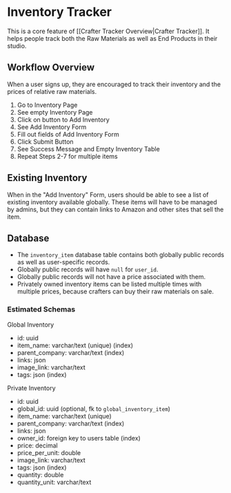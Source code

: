 # Inventory Tracker

This is a core feature of [[Crafter Tracker Overview|Crafter Tracker]]. It helps people track both the Raw Materials as well as End Products in their studio.

## Workflow Overview

When a user signs up, they are encouraged to track their inventory and the prices of relative raw materials.

1. Go to Inventory Page
2. See empty Inventory Page
3. Click on button to Add Inventory
4. See Add Inventory Form
5. Fill out fields of Add Inventory Form
6. Click Submit Button
7. See Success Message and Empty Inventory Table
8. Repeat Steps 2-7 for multiple items

## Existing Inventory

When in the "Add Inventory" Form, users should be able to see a list of existing inventory available globally. These items will have to be managed by admins, but they can contain links to Amazon and other sites that sell the item.

## Database

- The `inventory_item` database table contains both globally public records as well as user-specific records.
- Globally public records will have `null` for `user_id`.
- Globally public records will not have a price associated with them.
- Privately owned inventory items can be listed multiple times with multiple prices, because crafters can buy their raw materials on sale.

### Estimated Schemas

Global Inventory

- id: uuid
- item_name: varchar/text (unique) (index)
- parent_company: varchar/text (index)
- links: json
- image_link: varchar/text
- tags: json (index)

Private Inventory

- id: uuid
- global_id: uuid (optional, fk to `global_inventory_item`)
- item_name: varchar/text (unique)
- parent_company: varchar/text (index)
- links: json
- owner_id: foreign key to users table (index)
- price: decimal
- price_per_unit: double
- image_link: varchar/text
- tags: json (index)
- quantity: double
- quantity_unit: varchar/text
